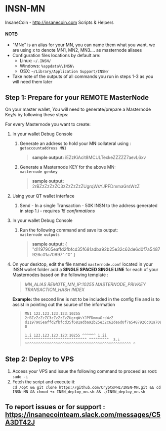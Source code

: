 # INSN-MN
InsaneCoin - http://insanecoin.com 
Scripts &amp; Helpers


#### NOTE: 

 + "MNx" is an alias for your MN, you can name them what you want. we are using x to denote MN1, MN2, MN3.... as masternode aliases
+ Configuration files locations by default are: 
   * Linux: `~/.INSN/` 
   * Windows: `%appdata%\INSN\` 
   * OSX: `~/Library/Application Support/INSN/`
+ Take note of the outputs of all commands you run in steps 1-3 as you will need them later
 
## Step 1: Prepare for your REMOTE MasterNode
On your master wallet, You will need to generate/prepare a Masternode Key/s by following these steps:

For every Masternode you want to create: 
1. In your wallet Debug Console
   1. Generate an address to hold your MN collateral using : <br> ` getaccountaddress MN1 `
       >**sample output:** iEZzKiAcit8MCULTexkeZZZZZ7aevL6xv
   2. Generate a Masternode KEY for the above MN:            <br> ` masternode genkey `
       >**sample output:** 2rBZzZzZzZC3zZzZzZzZUgrqWsYJPFDmmaGrsWzZ
 
2. Using your QT wallet interface
   1.  Send - In a single Transaction - 50K INSN to the address generated in step 1.i - requires *15 confirmations*
3. In your wallet Debug Console
   1.  Run the following command and save its output:<br> `masternode outputs` 
        >**sample output:** { "d1197905eaffd2fbfcd35f681adba92b25e32c62de6d0f7a5487926c01a70897":"0" }
4. On your desktop, edit the file named `masternode.conf` located in your INSN wallet folder add a **SINGLE SPACED SINGLE LINE** for each of your Masternodes based on the following template : 
   >*MN_ALIAS REMOTE_MN_IP:10255 MASTERNODE_PRIVKEY TRANSACTION_HASH INDEX*
   
   **Example:** the second line is not to be included in the config file and is to assist in pointing out the source of the information
   ><pre><code>MN1 123.123.123.123:10255 2rBZzZzZzZC3zZzZzZzZUgrqWsYJPFDmmaGrsWzZ d1197905eaffd2fbfcd35f681adba92b25e32c62de6d0f7a5487926c01a70897 0<br>
   >1.i 123.123.123.123:10255 ^^^^^^ 1.ii ^^^^^^^^^^^^^^^^^^^^^^^^^^^^ ^^^^^^^^^  3.i  ^^^^^^^^^^^^^^^^^^^^^^^^^^^^^^^^^^^^^^^^^^^^^^^^ ^</code></pre>

## Step 2: Deploy to VPS
1. Access your VPS and issue the following command to proceed as root: <br>`sudo -i`
2. Fetch the script and execute it: <br> `cd /opt && git clone https://github.com/CryptoPHI/INSN-MN.git && cd INSN-MN && chmod +x INSN_deploy_mn.sh && ./INSN_deploy_mn.sh`

## To report issues or for support : <br> https://insanecointeam.slack.com/messages/C5A3DT42J
